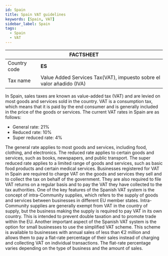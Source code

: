 ```yaml
---
id: Spain
title: Spain VAT guidelines 
keywords: [Spain, VAT]
sidebar_label: Spain
tags:
  - Spain
  - VAT
---
```


<table>
  <thead>
    <tr>
      <th colspan="2">FACTSHEET</th>
    </tr>
  </thead>
  <tbody>
    <tr>
      <td>Country code</td>
      <td><b>ES</b></td>
    </tr>
     <tr>
      <td>Tax name</td>
      <td>Value Added Services Tax(VAT), impuesto sobre el valor añadido (IVA)</td>
    </tr>
  </tbody>
</table>



In Spain, sales taxes are known as value-added tax (VAT) and are levied on most goods and services sold in the country. VAT is a consumption tax, which means that it is paid by the end consumer and is generally included in the price of the goods or services.
The current VAT rates in Spain are as follows:
* General rate: 21%
* Reduced rate: 10%
* Super reduced rate: 4%

The general rate applies to most goods and services, including food, clothing, and electronics. The reduced rate applies to certain goods and services, such as books, newspapers, and public transport. The super reduced rate applies to a limited range of goods and services, such as basic food products and certain medical services.
Businesses registered for VAT in Spain are required to charge VAT on the goods and services they sell and to collect the tax on behalf of the government. They are also required to file VAT returns on a regular basis and to pay the VAT they have collected to the tax authorities.
One of the key features of the Spanish VAT system is the concept of intra-Community supplies, which refers to the supply of goods and services between businesses in different EU member states. Intra-Community supplies are generally exempt from VAT in the country of supply, but the business making the supply is required to pay VAT in its own country. This is intended to prevent double taxation and to promote trade within the EU.
Another important aspect of the Spanish VAT system is the option for small businesses to use the simplified VAT scheme. This scheme is available to businesses with annual sales of less than €2 million and allows them to pay a flat-rate percentage of their sales instead of charging and collecting VAT on individual transactions. The flat-rate percentage varies depending on the type of business and the amount of sales.
